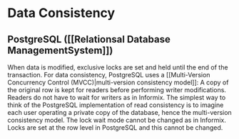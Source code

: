 # Data Consistency

## PostgreSQL ([[Relationsal Database ManagementSystem]])
When data is modified, exclusive locks are set and held until the end of the transaction. For data consistency, PostgreSQL uses a [[Multi-Version Concurrency Control (MVCC)|multi-version consistency model]]: A copy of the original row is kept for readers before performing writer modifications. Readers do not have to wait for writers as in Informix. The simplest way to think of the PostgreSQL implementation of read consistency is to imagine each user operating a private copy of the database, hence the multi-version consistency model. The lock wait mode cannot be changed as in Informix. Locks are set at the row level in PostgreSQL and this cannot be changed.

